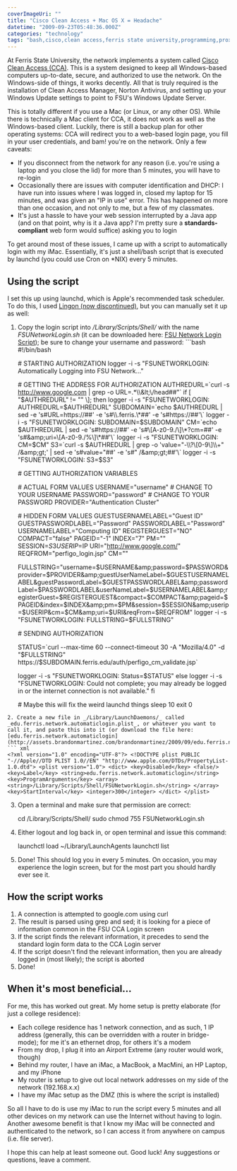 ```yaml
---
coverImageUri: ""
title: "Cisco Clean Access + Mac OS X = Headache"
datetime: "2009-09-23T05:48:36.000Z"
categories: "technology"
tags: "bash,cisco,clean access,ferris state university,programming,proxy"
---
```


At Ferris State University, the network implements a system called [Cisco Clean Access (CCA)](http://en.wikipedia.org/wiki/Cisco_NAC_Appliance). This is a system designed to keep all Windows-based computers up-to-date, secure, and authorized to use the network. On the Windows-side of things, it works decently. All that is truly required is the installation of Clean Access Manager, Norton Antivirus, and setting up your Windows Update settings to point to FSU's Windows Update Server.

This is totally different if you use a Mac (or Linux, or any other OS). While there is technically a Mac client for CCA, it does not work as well as the Windows-based client. Luckily, there is still a backup plan for other operating systems: CCA will redirect you to a web-based login page, you fill in your user credentials, and bam! you're on the network. Only a few caveats:

- If you disconnect from the network for any reason (i.e. you're using a laptop and you close the lid) for more than 5 minutes, you will have to re-login
- Occasionally there are issues with computer identification and DHCP: I have run into issues where I was logged in, closed my laptop for 15 minutes, and was given an "IP in use" error. This has happened on more than one occasion, and not only to me, but a few of my classmates.
- It's just a hassle to have your web session interrupted by a Java app (and on that point, why is it a Java app? I'm pretty sure a **standards-compliant** web form would suffice) asking you to login

To get around most of these issues, I came up with a script to automatically login with my iMac. Essentially, it's just a shell/bash script that is executed by launchd (you could use Cron on \*NIX) every 5 minutes.

## Using the script

I set this up using launchd, which is Apple's recommended task scheduler. To do this, I used [Lingon (now discontinued)](http://sourceforge.net/projects/lingon/), but you can manually set it up as well:

1. Copy the login script into _/Library/Scripts/Shell/_ with the name _FSUNetworkLogin.sh_ (it can be downloaded here: [FSU Network Login Script](http://assets.brandonmartinez.com/brandonmartinez/2009/09/FSUNetworkLogin.sh)); be sure to change your username and password: ```bash
#!/bin/bash
    
    \# STARTING AUTHORIZATION logger -i -s "FSUNETWORKLOGIN: Automatically Logging into FSU Network…"
    
    \# GETTING THE ADDRESS FOR AUTHORIZATION AUTHREDURL=\`curl -s http://www.google.com | grep -o URL=.\*\\\\&amp;lt;\\/head##"\` if \[ "$AUTHREDURL" != "" \]; then logger -i -s "FSUNETWORKLOGIN: AUTHREDURL=$AUTHREDURL" SUBDOMAIN=\`echo $AUTHREDURL | sed -e 's#URL=https://##' -e 's#\\.ferris.\*##' -e 's#https://##'\` logger -i -s "FSUNETWORKLOGIN: SUBDOMAIN=$SUBDOMAIN" CM=\`echo $AUTHREDURL | sed -e 's#https://##' -e 's#\[A-z0-9./\]\*?cm=##' -e 's#&amp;uri=\[A-z0-9./%\]\*##'\` logger -i -s "FSUNETWORKLOGIN: CM=$CM" S3=\`curl -s $AUTHREDURL | grep -o 'value="-\\?\[0-9\]\\+" /&amp;gt;' | sed -e 's#value="##' -e 's#" /&amp;gt;##'\` logger -i -s "FSUNETWORKLOGIN: S3=$S3"
    
    \# GETTING AUTHORIZATION VARIABLES
    
    \# ACTUAL FORM VALUES USERNAME="username" # CHANGE TO YOUR USERNAME PASSWORD="password" # CHANGE TO YOUR PASSWORD PROVIDER="Authentication Cluster"
    
    \# HIDDEN FORM VALUES GUESTUSERNAMELABEL="Guest ID" GUESTPASSWORDLABEL="Password" PASSWORDLABEL="Password" USERNAMELABEL="Computing ID" REGISTERGUEST="NO" COMPACT="false" PAGEID="-1" INDEX="7" PM="" SESSION=$S3 USERIP=$IP URI="http://www.google.com/" REQFROM="perfigo\_login.jsp" CM=""
    
    FULLSTRING="username=$USERNAME&amp;password=$PASSWORD&amp;provider=$PROVIDER&amp;guestUserNameLabel=$GUESTUSERNAMELABEL&amp;guestPasswordLabel=$GUESTPASSWORDLABEL&amp;passwordLabel=$PASSWORDLABEL&amp;userNameLabel=$USERNAMELABEL&amp;registerGuest=$REGISTERGUEST&amp;compact=$COMPACT&amp;pageid=$PAGEID&amp;index=$INDEX&amp;pm=$PM&amp;session=$SESSION&amp;userip=$USERIP&amp;cm=$CM&amp;uri=$URI&amp;reqFrom=$REQFROM" logger -i -s "FSUNETWORKLOGIN: FULLSTRING=$FULLSTRING"
    
    \# SENDING AUTHORIZATION
    
    STATUS=\`curl --max-time 60 --connect-timeout 30 -A "Mozilla/4.0" -d "$FULLSTRING" https://$SUBDOMAIN.ferris.edu/auth/perfigo\_cm\_validate.jsp\`
    
    logger -i -s "FSUNETWORKLOGIN: Status=$STATUS" else logger -i -s "FSUNETWORKLOGIN: Could not complete; you may already be logged in or the internet connection is not available." fi
    
    \# Maybe this will fix the weird launchd things sleep 10 exit 0
```
2. Create a new file in _/Library/LaunchDaemons/_ called _edu.ferris.network.automaticlogin.plist_, or whatever you want to call it, and paste this into it (or download the file here: [edu.ferris.network.automaticlogin](http://assets.brandonmartinez.com/brandonmartinez/2009/09/edu.ferris.network.automaticlogin.plist)): ``` xml
<?xml version="1.0" encoding="UTF-8"?> <!DOCTYPE plist PUBLIC "-//Apple//DTD PLIST 1.0//EN" "http://www.apple.com/DTDs/PropertyList-1.0.dtd"> <plist version="1.0"> <dict> <key>Disabled</key> <false/> <key>Label</key> <string>edu.ferris.network.automaticlogin</string> <key>ProgramArguments</key> <array> <string>/Library/Scripts/Shell/FSUNetworkLogin.sh</string> </array> <key>StartInterval</key> <integer>300</integer> </dict> </plist>
```
3. Open a terminal and make sure that permission are correct:
    
    cd /Library/Scripts/Shell/
    sudo chmod 755 FSUNetworkLogin.sh
    
4. Either logout and log back in, or open terminal and issue this command:
    
    launchctl load ~/Library/LaunchAgents
    launchctl list
    
5. Done! This should log you in every 5 minutes. On occasion, you may experience the login screen, but for the most part you should hardly ever see it.

## How the script works

1. A connection is attempted to google.com using curl
2. The result is parsed using grep and sed; it is looking for a piece of information common in the FSU CCA Login screen
3. If the script finds the relevant information, it precedes to send the standard login form data to the CCA Login server
4. If the script doesn't find the relevant information, then you are already logged in (most likely); the script is aborted
5. Done!

## When it's most beneficial…

For me, this has worked out great. My home setup is pretty elaborate (for just a college residence):

- Each college residence has 1 network connection, and as such, 1 IP address (generally, this can be overridden with a router in bridge-mode); for me it's an ethernet drop, for others it's a modem
- From my drop, I plug it into an Airport Extreme (any router would work, though)
- Behind my router, I have an iMac, a MacBook, a MacMini, an HP Laptop, and my iPhone
- My router is setup to give out local network addresses on my side of the network (192.168.x.x)
- I have my iMac setup as the DMZ (this is where the script is installed)

So all I have to do is use my iMac to run the script every 5 minutes and all other devices on my network can use the Internet without having to login. Another awesome benefit is that I know my iMac will be connected and authenticated to the network, so I can access it from anywhere on campus (i.e. file server).

I hope this can help at least someone out. Good luck! Any suggestions or questions, leave a comment.
